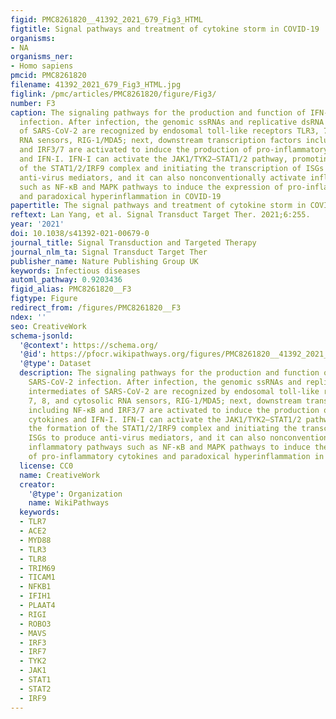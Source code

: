 ```yaml
---
figid: PMC8261820__41392_2021_679_Fig3_HTML
figtitle: Signal pathways and treatment of cytokine storm in COVID-19
organisms:
- NA
organisms_ner:
- Homo sapiens
pmcid: PMC8261820
filename: 41392_2021_679_Fig3_HTML.jpg
figlink: /pmc/articles/PMC8261820/figure/Fig3/
number: F3
caption: The signaling pathways for the production and function of IFN-I after SARS-CoV-2
  infection. After infection, the genomic ssRNAs and replicative dsRNA intermediates
  of SARS-CoV-2 are recognized by endosomal toll-like receptors TLR3, 7, 8, and cytosolic
  RNA sensors, RIG-1/MDA5; next, downstream transcription factors including NF-κB
  and IRF3/7 are activated to induce the production of pro-inflammatory cytokines
  and IFN-I. IFN-I can activate the JAK1/TYK2–STAT1/2 pathway, promoting the formation
  of the STAT1/2/IRF9 complex and initiating the transcription of ISGs to produce
  anti-virus mediators, and it can also nonconventionally activate inflammatory pathways
  such as NF-κB and MAPK pathways to induce the expression of pro-inflammatory cytokines
  and paradoxical hyperinflammation in COVID-19
papertitle: The signal pathways and treatment of cytokine storm in COVID-19.
reftext: Lan Yang, et al. Signal Transduct Target Ther. 2021;6:255.
year: '2021'
doi: 10.1038/s41392-021-00679-0
journal_title: Signal Transduction and Targeted Therapy
journal_nlm_ta: Signal Transduct Target Ther
publisher_name: Nature Publishing Group UK
keywords: Infectious diseases
automl_pathway: 0.9203436
figid_alias: PMC8261820__F3
figtype: Figure
redirect_from: /figures/PMC8261820__F3
ndex: ''
seo: CreativeWork
schema-jsonld:
  '@context': https://schema.org/
  '@id': https://pfocr.wikipathways.org/figures/PMC8261820__41392_2021_679_Fig3_HTML.html
  '@type': Dataset
  description: The signaling pathways for the production and function of IFN-I after
    SARS-CoV-2 infection. After infection, the genomic ssRNAs and replicative dsRNA
    intermediates of SARS-CoV-2 are recognized by endosomal toll-like receptors TLR3,
    7, 8, and cytosolic RNA sensors, RIG-1/MDA5; next, downstream transcription factors
    including NF-κB and IRF3/7 are activated to induce the production of pro-inflammatory
    cytokines and IFN-I. IFN-I can activate the JAK1/TYK2–STAT1/2 pathway, promoting
    the formation of the STAT1/2/IRF9 complex and initiating the transcription of
    ISGs to produce anti-virus mediators, and it can also nonconventionally activate
    inflammatory pathways such as NF-κB and MAPK pathways to induce the expression
    of pro-inflammatory cytokines and paradoxical hyperinflammation in COVID-19
  license: CC0
  name: CreativeWork
  creator:
    '@type': Organization
    name: WikiPathways
  keywords:
  - TLR7
  - ACE2
  - MYD88
  - TLR3
  - TLR8
  - TRIM69
  - TICAM1
  - NFKB1
  - IFIH1
  - PLAAT4
  - RIGI
  - ROBO3
  - MAVS
  - IRF3
  - IRF7
  - TYK2
  - JAK1
  - STAT1
  - STAT2
  - IRF9
---
```

